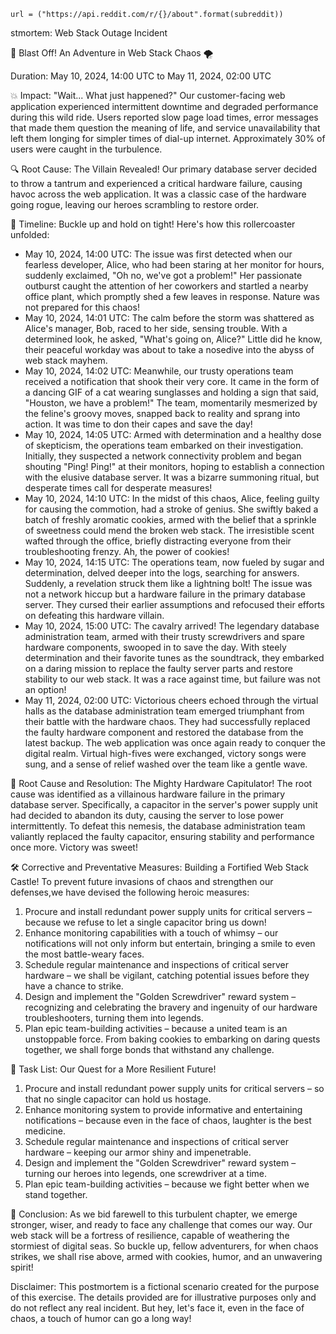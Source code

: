     url = ("https://api.reddit.com/r/{}/about".format(subreddit))
stmortem: Web Stack Outage Incident

🚀 Blast Off! An Adventure in Web Stack Chaos 🌪️

Duration: May 10, 2024, 14:00 UTC to May 11, 2024, 02:00 UTC

💥 Impact: "Wait... What just happened?" Our customer-facing web application experienced intermittent downtime and degraded performance during this wild ride. Users reported slow page load times, error messages that made them question the meaning of life, and service unavailability that left them longing for simpler times of dial-up internet. Approximately 30% of users were caught in the turbulence.

🔍 Root Cause: The Villain Revealed! Our primary database server decided to throw a tantrum and experienced a critical hardware failure, causing havoc across the web application. It was a classic case of the hardware going rogue, leaving our heroes scrambling to restore order.

📅 Timeline: Buckle up and hold on tight! Here's how this rollercoaster unfolded:

- May 10, 2024, 14:00 UTC: The issue was first detected when our fearless developer, Alice, who had been staring at her monitor for hours, suddenly exclaimed, "Oh no, we've got a problem!" Her passionate outburst caught the attention of her coworkers and startled a nearby office plant, which promptly shed a few leaves in response. Nature was not prepared for this chaos!
- May 10, 2024, 14:01 UTC: The calm before the storm was shattered as Alice's manager, Bob, raced to her side, sensing trouble. With a determined look, he asked, "What's going on, Alice?" Little did he know, their peaceful workday was about to take a nosedive into the abyss of web stack mayhem.
- May 10, 2024, 14:02 UTC: Meanwhile, our trusty operations team received a notification that shook their very core. It came in the form of a dancing GIF of a cat wearing sunglasses and holding a sign that said, "Houston, we have a problem!" The team, momentarily mesmerized by the feline's groovy moves, snapped back to reality and sprang into action. It was time to don their capes and save the day!
- May 10, 2024, 14:05 UTC: Armed with determination and a healthy dose of skepticism, the operations team embarked on their investigation. Initially, they suspected a network connectivity problem and began shouting "Ping! Ping!" at their monitors, hoping to establish a connection with the elusive database server. It was a bizarre summoning ritual, but desperate times call for desperate measures!
- May 10, 2024, 14:10 UTC: In the midst of this chaos, Alice, feeling guilty for causing the commotion, had a stroke of genius. She swiftly baked a batch of freshly aromatic cookies, armed with the belief that a sprinkle of sweetness could mend the broken web stack. The irresistible scent wafted through the office, briefly distracting everyone from their troubleshooting frenzy. Ah, the power of cookies!
- May 10, 2024, 14:15 UTC: The operations team, now fueled by sugar and determination, delved deeper into the logs, searching for answers. Suddenly, a revelation struck them like a lightning bolt! The issue was not a network hiccup but a hardware failure in the primary database server. They cursed their earlier assumptions and refocused their efforts on defeating this hardware villain.
- May 10, 2024, 15:00 UTC: The cavalry arrived! The legendary database administration team, armed with their trusty screwdrivers and spare hardware components, swooped in to save the day. With steely determination and their favorite tunes as the soundtrack, they embarked on a daring mission to replace the faulty server parts and restore stability to our web stack. It was a race against time, but failure was not an option!
- May 11, 2024, 02:00 UTC: Victorious cheers echoed through the virtual halls as the database administration team emerged triumphant from their battle with the hardware chaos. They had successfully replaced the faulty hardware component and restored the database from the latest backup. The web application was once again ready to conquer the digital realm. Virtual high-fives were exchanged, victory songs were sung, and a sense of relief washed over the team like a gentle wave.

🔧 Root Cause and Resolution: The Mighty Hardware Capitulator! The root cause was identified as a villainous hardware failure in the primary database server. Specifically, a capacitor in the server's power supply unit had decided to abandon its duty, causing the server to lose power intermittently. To defeat this nemesis, the database administration team valiantly replaced the faulty capacitor, ensuring stability and performance once more. Victory was sweet!

🛠️ Corrective and Preventative Measures: Building a Fortified Web Stack Castle! To prevent future invasions of chaos and strengthen our defenses,we have devised the following heroic measures:

1. Procure and install redundant power supply units for critical servers – because we refuse to let a single capacitor bring us down!
2. Enhance monitoring capabilities with a touch of whimsy – our notifications will not only inform but entertain, bringing a smile to even the most battle-weary faces.
3. Schedule regular maintenance and inspections of critical server hardware – we shall be vigilant, catching potential issues before they have a chance to strike.
4. Design and implement the "Golden Screwdriver" reward system – recognizing and celebrating the bravery and ingenuity of our hardware troubleshooters, turning them into legends.
5. Plan epic team-building activities – because a united team is an unstoppable force. From baking cookies to embarking on daring quests together, we shall forge bonds that withstand any challenge.

📝 Task List: Our Quest for a More Resilient Future!

1. Procure and install redundant power supply units for critical servers – so that no single capacitor can hold us hostage.
2. Enhance monitoring system to provide informative and entertaining notifications – because even in the face of chaos, laughter is the best medicine.
3. Schedule regular maintenance and inspections of critical server hardware – keeping our armor shiny and impenetrable.
4. Design and implement the "Golden Screwdriver" reward system – turning our heroes into legends, one screwdriver at a time.
5. Plan epic team-building activities – because we fight better when we stand together.

📢 Conclusion: As we bid farewell to this turbulent chapter, we emerge stronger, wiser, and ready to face any challenge that comes our way. Our web stack will be a fortress of resilience, capable of weathering the stormiest of digital seas. So buckle up, fellow adventurers, for when chaos strikes, we shall rise above, armed with cookies, humor, and an unwavering spirit!

Disclaimer: This postmortem is a fictional scenario created for the purpose of this exercise. The details provided are for illustrative purposes only and do not reflect any real incident. But hey, let's face it, even in the face of chaos, a touch of humor can go a long way!


